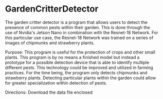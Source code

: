 # GardenCritterDetector

The garden critter detector is a program that allows users to detect the presence of common pests within their garden. This is done through the use of Nvidia's Jetson Nano in combination with the Resnet-18 Network. For this particular use case, the Resnet-18 Network was trained on a series of images of chipmunks and strawberry plants.

Purpose:
This program is useful for the protection of crops and other small plants. This program is by no means a finished model but instead a prototype for a possible detection device that is able to identify multiple different pests. This technology could be improved and utilized in farming practices. For the time being, the program only detects chipmunks and strawberry plants. Detecting particular plants within the garden could allow for greater specialization within detection of pests.

Directions:
Download the data file enclosed
